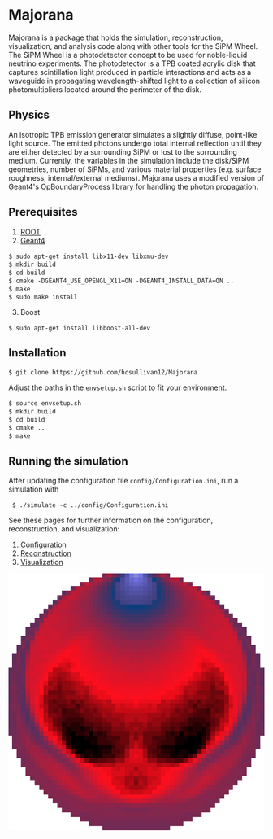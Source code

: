# Majorana
Majorana is a package that holds the simulation, reconstruction, visualization, and analysis code along with other tools for the SiPM Wheel. The SiPM Wheel is a photodetector concept to be used for noble-liquid neutrino experiments. The photodetector is a TPB coated acrylic disk that captures scintillation light produced in particle interactions and acts as a waveguide in propagating wavelength-shifted light to a collection of silicon photomultipliers located around the perimeter of the disk. 

## Physics
An isotropic TPB emission generator simulates a slightly diffuse, point-like light source. The emitted photons undergo total internal reflection until they are either detected by a surrounding SiPM or lost to the sorrounding medium. Currently, the variables in the simulation include the disk/SiPM geometries, number of SiPMs, and various material properties (e.g. surface roughness, internal/external mediums). Majorana uses a modified version of [Geant4](https://geant4.web.cern.ch/support/download)'s OpBoundaryProcess library for handling the photon propagation.

## Prerequisites
1. [ROOT](https://root.cern.ch/)
2. [Geant4](https://geant4.web.cern.ch/support/download)
```
$ sudo apt-get install libx11-dev libxmu-dev
$ mkdir build
$ cd build
$ cmake -DGEANT4_USE_OPENGL_X11=ON -DGEANT4_INSTALL_DATA=ON ..
$ make
$ sudo make install
```
3. Boost
``` 
$ sudo apt-get install libboost-all-dev
```
	
## Installation
```
$ git clone https://github.com/hcsullivan12/Majorana
```
Adjust the paths in the `envsetup.sh` script to fit your environment.
```
$ source envsetup.sh 
$ mkdir build
$ cd build
$ cmake ..
$ make
```
## Running the simulation
After updating the configuration file `config/Configuration.ini`, run a simulation with
``` 
 $ ./simulate -c ../config/Configuration.ini 
```

See these pages for further information on the configuration, reconstruction, and visualization:
 1. [Configuration](https://github.com/hcsullivan12/Majorana/README/CONFIGURATION.md)
 2. [Reconstruction](https://github.com/hcsullivan12/Majorana/README/RECONSTRUCTION.md)
 3. [Visualization](https://github.com/hcsullivan12/Majorana/README/VISUALIZATION.md)

 ![et](README/et.png)
